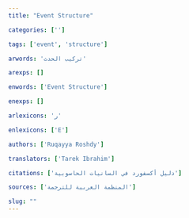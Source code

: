 ```yaml
---
title: "Event Structure"

categories: ['']

tags: ['event', 'structure']

arwords: 'تركيب الحدث'

arexps: []

enwords: ['Event Structure']

enexps: []

arlexicons: 'ر'

enlexicons: ['E']

authors: ['Ruqayya Roshdy']

translators: ['Tarek Ibrahim']

citations: ['دليل أكسفورد في السانيات الحاسوبية']

sources: ['المنظمة العربية للترجمة']

slug: ""
---
```

